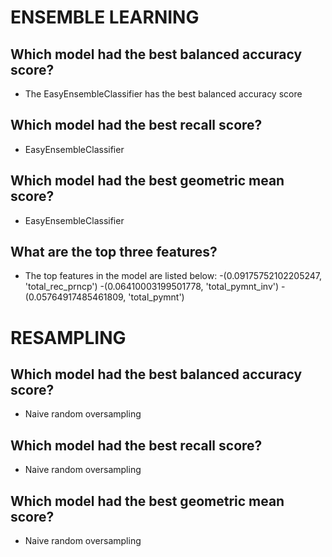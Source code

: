 # ENSEMBLE LEARNING
## Which model had the best balanced accuracy score?
* The EasyEnsembleClassifier has the best balanced accuracy score 


## Which model had the best recall score?
* EasyEnsembleClassifier


## Which model had the best geometric mean score?
* EasyEnsembleClassifier


## What are the top three features?
* The top features in the model are listed below:
    -(0.09175752102205247, 'total_rec_prncp')
    -(0.06410003199501778, 'total_pymnt_inv')
    -(0.05764917485461809, 'total_pymnt')
 

# RESAMPLING
## Which model had the best balanced accuracy score?
* Naive random oversampling


## Which model had the best recall score?
* Naive random oversampling


## Which model had the best geometric mean score?
* Naive random oversampling



